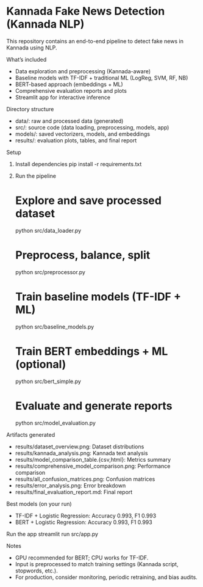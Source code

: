 # Kannada Fake News Detection (Kannada NLP)

This repository contains an end-to-end pipeline to detect fake news in Kannada using NLP.

What’s included
- Data exploration and preprocessing (Kannada-aware)
- Baseline models with TF-IDF + traditional ML (LogReg, SVM, RF, NB)
- BERT-based approach (embeddings + ML)
- Comprehensive evaluation reports and plots
- Streamlit app for interactive inference

Directory structure
- data/: raw and processed data (generated)
- src/: source code (data loading, preprocessing, models, app)
- models/: saved vectorizers, models, and embeddings
- results/: evaluation plots, tables, and final report

Setup
1) Install dependencies
   pip install -r requirements.txt

2) Run the pipeline
   # Explore and save processed dataset
   python src/data_loader.py

   # Preprocess, balance, split
   python src/preprocessor.py

   # Train baseline models (TF-IDF + ML)
   python src/baseline_models.py

   # Train BERT embeddings + ML (optional)
   python src/bert_simple.py

   # Evaluate and generate reports
   python src/model_evaluation.py

Artifacts generated
- results/dataset_overview.png: Dataset distributions
- results/kannada_analysis.png: Kannada text analysis
- results/model_comparison_table.{csv,html}: Metrics summary
- results/comprehensive_model_comparison.png: Performance comparison
- results/all_confusion_matrices.png: Confusion matrices
- results/error_analysis.png: Error breakdown
- results/final_evaluation_report.md: Final report

Best models (on your run)
- TF-IDF + Logistic Regression: Accuracy 0.993, F1 0.993
- BERT + Logistic Regression: Accuracy 0.993, F1 0.993

Run the app
   streamlit run src/app.py

Notes
- GPU recommended for BERT; CPU works for TF-IDF.
- Input is preprocessed to match training settings (Kannada script, stopwords, etc.).
- For production, consider monitoring, periodic retraining, and bias audits.
